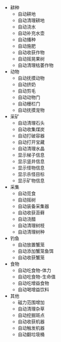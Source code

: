 - 耕种
  - 自动耕地
  - 自动清理耕地
  - 自动浇水
  - 自动补充水壶
  - 自动播种
  - 自动施肥
  - 自动收获作物
  - 自动摇晃果树
  - 自动清理枯萎作物
- 动物
  - 自动抚摸动物
  - 自动挤奶
  - 自动剪毛
  - 自动动物门
  - 自动栅栏门
  - 自动抚摸宠物
- 采矿
  - 自动清理石头
  - 自动收集煤炭
  - 自动打破容器
  - 自动打开宝藏
  - 自动清理水晶
  - 显示梯子信息
  - 显示竖井信息
  - 显示怪物信息
  - 显示杀怪目标
  - 显示矿物信息
- 采集
  - 自动觅食
  - 自动摇树
  - 自动装备采集器
  - 自动收获苔藓
  - 自动浇醋
  - 自动清理树枝
  - 自动清理树种
- 钓鱼
  - 自动放置蟹笼
  - 自动添加蟹笼鱼饵
  - 自动收获蟹笼
- 食物
  - 自动吃食物-体力
  - 自动吃食物-生命值
  - 自动吃增益食物
  - 自动喝增益饮料
- 其他
  - 磁力范围增加
  - 自动清理杂草
  - 自动挖掘斑点
  - 自动收获机器
  - 自动触发机器
  - 自动翻垃圾桶